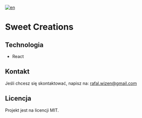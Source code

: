 [![en](https://img.shields.io/badge/lang-en-blue.svg)](https://github.com/rafalwizen/sweet-creations/blob/master/README.md)
# Sweet Creations

## Technologia
- React

## Kontakt
Jeśli chcesz się skontaktować, napisz na: [rafal.wizen@gmail.com](mailto:rafal.wizen@gmail.com)

## Licencja
Projekt jest na licencji MIT.